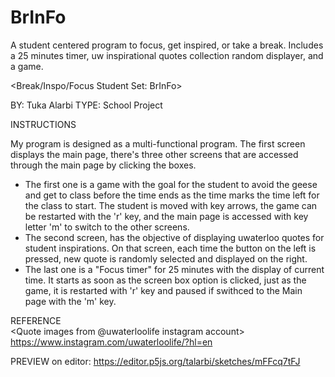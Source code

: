 # BrInFo
 A student centered program to focus, get inspired, or take a break. Includes a 25 minutes timer, uw inspirational quotes collection random displayer, and a game.
 
 <Break/Inspo/Focus Student Set: BrInFo>              
 
 BY: Tuka Alarbi
 TYPE: School Project
           
 INSTRUCTIONS
 
 My program is designed as a multi-functional program.
 The first screen displays the main page, there's three other screens that are accessed through the main page by clicking the boxes. 
 - The first one is a game with the goal for the student to avoid the geese and get to class before the time ends as the time marks the time
 left for the class to start. 
 The student is moved with key arrows, the game can be restarted with the 'r' key, and the main page is accessed with key letter 'm' to switch to the other screens. 
 - The second screen, has the objective of displaying uwaterloo quotes for student inspirations. 
 On that screen, each time the button on the left is pressed, new quote is randomly selected and displayed on the right. 
 - The last one is a "Focus timer" for 25 minutes with the display of current time.
 It starts as soon as the screen box option is clicked, just as the game, it is restarted with 'r' key and paused if swithced to the Main page with the 'm' key.
 
 REFERENCE                     
 <Quote images from @uwaterloolife instagram account>
 https://www.instagram.com/uwaterloolife/?hl=en  
 
 PREVIEW on editor:
 https://editor.p5js.org/talarbi/sketches/mFFcq7tFJ
 
